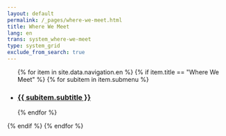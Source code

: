 ```yaml
---
layout: default
permalink: /_pages/where-we-meet.html
title: Where We Meet
lang: en
trans: system_where-we-meet
type: system_grid
exclude_from_search: true
---
```

<section class="cards" id="cards">
  <ul>
{% for item in site.data.navigation.en %}
  {% if item.title == "Where We Meet" %}
   {% for subitem in item.submenu %}<a href="{{ subitem.sublink }}"><li>
  <h3>{{ subitem.subtitle }}</h3>
</li></a>
   {% endfor %}</ul>
 {% endif %}
{% endfor %}
</section>
